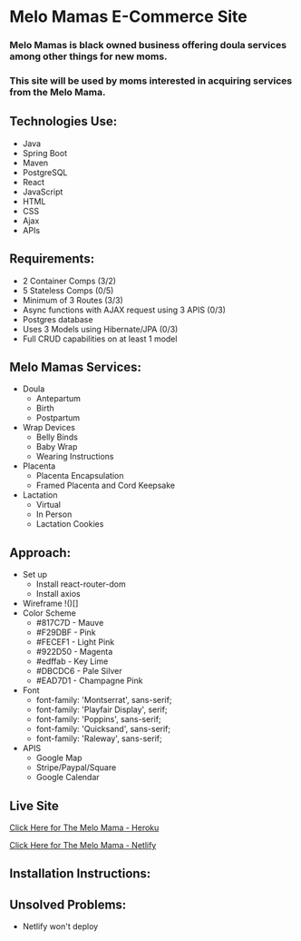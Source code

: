 # Melo Mamas E-Commerce Site

### Melo Mamas is black owned business offering doula services among other things for new moms.
### This site will be used by moms interested in acquiring services from the Melo Mama.

## Technologies Use:
* Java
* Spring Boot
* Maven
* PostgreSQL
* React
* JavaScript
* HTML
* CSS
* Ajax
* APIs

## Requirements:
* 2 Container Comps (3/2)
* 5 Stateless Comps (0/5)
* Minimum of 3 Routes (3/3)
* Async functions with AJAX request using 3 APIS (0/3)
* Postgres database
* Uses 3 Models using Hibernate/JPA (0/3)
* Full CRUD capabilities on at least 1 model

## Melo Mamas Services:
* Doula
    * Antepartum
    * Birth
    * Postpartum
* Wrap Devices
    * Belly Binds
    * Baby Wrap
    * Wearing Instructions
* Placenta
    * Placenta Encapsulation
    * Framed Placenta and Cord Keepsake
* Lactation 
    * Virtual
    * In Person
    * Lactation Cookies
     
## Approach:
* Set up
    * Install react-router-dom
    * Install axios
* Wireframe
!()[]
* Color Scheme
    * #817C7D - Mauve
    * #F29DBF - Pink
    * #FECEF1 - Light Pink  
    * #922D50 - Magenta
    * #edffab - Key Lime
    * #DBCDC6 - Pale Silver
    * #EAD7D1 - Champagne Pink
* Font
    * font-family: 'Montserrat', sans-serif;
    * font-family: 'Playfair Display', serif;
    * font-family: 'Poppins', sans-serif;
    * font-family: 'Quicksand', sans-serif;
    * font-family: 'Raleway', sans-serif;
* APIS
    * Google Map 
    * Stripe/Paypal/Square
    * Google Calendar
    
## Live Site
[Click Here for The Melo Mama - Heroku](https://the-melo-mama.herokuapp.com/)

[Click Here for The Melo Mama - Netlify]()

## Installation Instructions:

## Unsolved Problems:
* Netlify won't deploy

